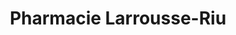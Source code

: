 ---
title: "Pharmacie Larrousse-Riu"
url: /saint-martin-de-hinx/pharmacie-larrousse-riu/
shop: chimiste
---